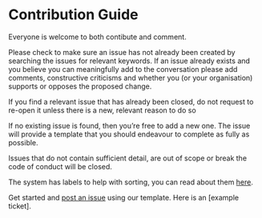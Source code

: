 # Contribution Guide
Everyone is welcome to both contibute and comment.

Please check to make sure an issue has not already been created by searching the issues for relevant keywords. If an issue already exists and you believe you can meaningfully add to the conversation please add comments, constructive criticisms and whether you (or your organisation) supports or opposes the proposed change.

If you find a relevant issue that has already been closed, do not request to re-open it unless there is a new, relevant reason to do so

If no existing issue is found, then you’re free to add a new one. The issue will provide a template that you should endeavour to complete as fully as possible. 

Issues that do not contain sufficient detail, are out of scope or break the code of conduct will be closed.

The system has labels to help with sorting, you can read about them [here](label-guide.md).

Get started and [post an issue](https://github.com/OpenWebAdvocacy/OpenWebCompetitionPlatform/issues/new?assignees=&labels=&projects=&template=post-an-issue.md&title=) using our template. Here is an [example ticket].
